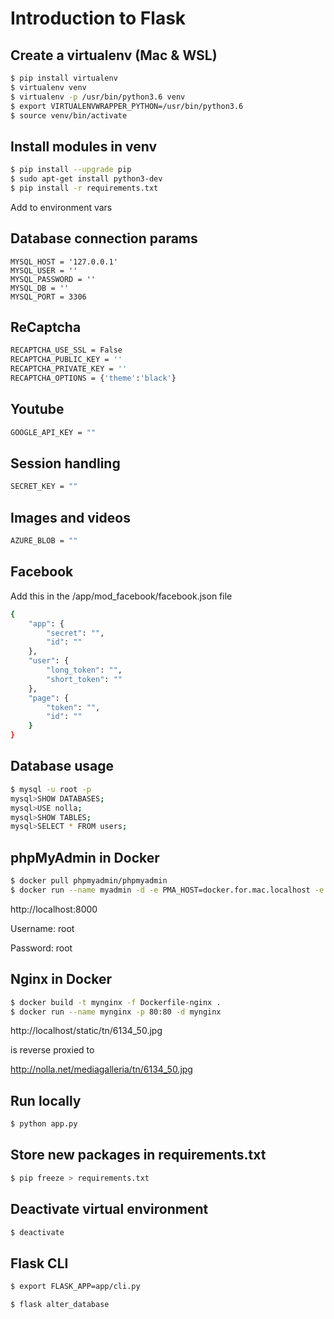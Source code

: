 # Introduction to Flask

## Create a virtualenv (Mac & WSL)
```bash
$ pip install virtualenv
$ virtualenv venv
$ virtualenv -p /usr/bin/python3.6 venv
$ export VIRTUALENVWRAPPER_PYTHON=/usr/bin/python3.6
$ source venv/bin/activate
```

## Install modules in venv
```bash
$ pip install --upgrade pip
$ sudo apt-get install python3-dev
$ pip install -r requirements.txt
```

Add to environment vars

## Database connection params
```text
MYSQL_HOST = '127.0.0.1'
MYSQL_USER = ''
MYSQL_PASSWORD = ''
MYSQL_DB = ''
MYSQL_PORT = 3306
```

## ReCaptcha
```bash
RECAPTCHA_USE_SSL = False
RECAPTCHA_PUBLIC_KEY = ''
RECAPTCHA_PRIVATE_KEY = ''
RECAPTCHA_OPTIONS = {'theme':'black'}
```

## Youtube
```bash
GOOGLE_API_KEY = ""
```

## Session handling
```bash
SECRET_KEY = ""
```

## Images and videos
```bash
AZURE_BLOB = ""
```

## Facebook
Add this in the /app/mod_facebook/facebook.json file
```bash
{
    "app": {
        "secret": "", 
        "id": ""
    }, 
    "user": {
        "long_token": "", 
        "short_token": ""
    }, 
    "page": {
        "token": "", 
        "id": ""
    }
}
```

## Database usage
```bash
$ mysql -u root -p
mysql>SHOW DATABASES;
mysql>USE nolla;
mysql>SHOW TABLES;
mysql>SELECT * FROM users;
```

## phpMyAdmin in Docker
```bash
$ docker pull phpmyadmin/phpmyadmin
$ docker run --name myadmin -d -e PMA_HOST=docker.for.mac.localhost -e PMA_PORT=3306 -p 8000:80 phpmyadmin/phpmyadmin
```

http://localhost:8000

Username: root

Password: root

## Nginx in Docker
```bash
$ docker build -t mynginx -f Dockerfile-nginx .
$ docker run --name mynginx -p 80:80 -d mynginx
```

http://localhost/static/tn/6134_50.jpg

is reverse proxied to

http://nolla.net/mediagalleria/tn/6134_50.jpg

## Run locally
```bash
$ python app.py
```

## Store new packages in requirements.txt
```bash
$ pip freeze > requirements.txt
```

## Deactivate virtual environment
```bash
$ deactivate
```


## Flask CLI
```bash
$ export FLASK_APP=app/cli.py
```
```bash
$ flask alter_database
```

